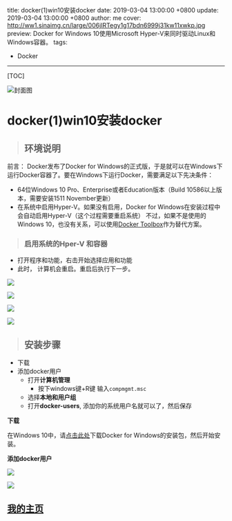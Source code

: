 title:  docker(1)win10安装docker
date: 2019-03-04 13:00:00 +0800
update: 2019-03-04 13:00:00 +0800
author: me
cover: http://ww1.sinaimg.cn/large/006jIRTegy1g17bdn6999j31kw11xwkp.jpg
preview:  Docker for Windows 10使用Microsoft Hyper-V来同时驱动Linux和Windows容器。
tags:

  -  Docker

---



[TOC]

![封面图](http://ww1.sinaimg.cn/large/006jIRTegy1g17bdn6999j31kw11xwkp.jpg)

# docker(1)win10安装docker

> ## 环境说明

前言：
Docker发布了Docker for Windows的正式版，于是就可以在Windows下运行Docker容器了。要在Windows下运行Docker，需要满足以下先决条件：

* 64位Windows 10 Pro、Enterprise或者Education版本（Build 10586以上版本，需要安装1511 November更新）
* 在系统中启用Hyper-V。如果没有启用，Docker for Windows在安装过程中会自动启用Hyper-V（这个过程需要重启系统）
  不过，如果不是使用的Windows 10，也没有关系，可以使用[Docker Toolbox](http://www.docker.com/products/docker-toolbox)作为替代方案。

> ### 启用系统的Hper-V 和容器

* 打开程序和功能，右击开始选择应用和功能
* 此时， 计算机会重启。重启后执行下一步。

![](https://ws1.sinaimg.cn/large/006jIRTegy1g0qympzuiaj30880hi0sp.jpg)

![](https://ws1.sinaimg.cn/large/006jIRTegy1g0qymzz8tij30rs0f6jro.jpg)

![](https://ws1.sinaimg.cn/large/006jIRTegy1g0qynxakztj30k409v3yx.jpg)

![](https://ws1.sinaimg.cn/large/006jIRTegy1g0qyn9pav5j30k70k9gmg.jpg)





> ## 安装步骤

* 下载
* 添加docker用户
  * 打开**计算机管理**
    * 按下windows键+R键 输入`compmgmt.msc`
  * 选择**本地和用户组**
  * 打开**docker-users**, 添加你的系统用户名就可以了，然后保存

**下载**

在Windows 10中，请[点击此处](https://download.docker.com/)下载Docker for Windows的安装包，然后开始安装。

**添加docker用户**

![](https://ws1.sinaimg.cn/large/006jIRTegy1g0qyquzd3mj30m80f63zo.jpg)

![](https://ws1.sinaimg.cn/large/006jIRTegy1g0qyr57bzhj30db0gc0sv.jpg)



## [我的主页](https://suveng.github.io/blog/)

